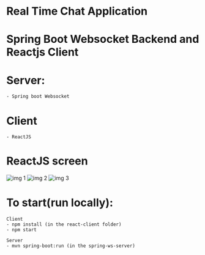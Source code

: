 # Real Time Chat Application
# Spring Boot Websocket Backend and Reactjs Client

# Server:
    - Spring boot Websocket

# Client
    - ReactJS

# ReactJS screen

![img 1](https://github.com/HimanshuKumarSahu/Real-Time-Chat-Application/assets/125769379/5518a9bb-95a9-42e6-aa45-7e8ca0d193cd)
![img 2](https://github.com/HimanshuKumarSahu/Real-Time-Chat-Application/assets/125769379/d17ab868-8ba2-4db7-a709-0a82423b5cb7)
![img 3](https://github.com/HimanshuKumarSahu/Real-Time-Chat-Application/assets/125769379/33de2083-d42a-4103-81fc-191fb3b4796b)



# To start(run locally):
    
    Client
    - npm install (in the react-client folder)
    - npm start
    
    Server
    - mvn spring-boot:run (in the spring-ws-server)

